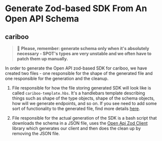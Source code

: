 # Generate Zod-based SDK From An Open API Schema

## cariboo

> 🚨 **Please, remember: generate schema only when it's absolutely necessary - SPOT's types are very unstable and we often have to patch them up manually.**

In order to generate the Open API zod-based SDK for cariboo, we have created two files - one responsible for the shape of the generated file and one responsible for the generation and the cleanup.

1. File responsible for how the file storing generated SDK will look like is called `cariboo-template.hbs`. It's a handlebars template describing things such as shape of the type objects, shape of the schema objects, how will we generate endpoints, and so on. If you see need to add some sort of functionality to the generated file, find more details [here](https://github.com/astahmer/openapi-zod-client?tab=readme-ov-file).

2. File responsible for the actual generation of the SDK is a bash script that downloads the schema in a JSON file, uses the [Open Api Zod Client](https://github.com/astahmer/openapi-zod-client?tab=readme-ov-file) library which generates our client and then does the clean up by removing the JSON file.
